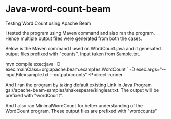 # Java-word-count-beam
Testing Word Count using Apache Beam

I tested the program using Maven command and also ran the program. Hence multiple output files were generated from both the cases.

Below is the Maven command I used on WordCount.java and it generated output files prefixed with "counts". Input taken from Sample.txt.

mvn compile exec:java -D exec.mainClass=org.apache.beam.examples.WordCount `
 -D exec.args="--inputFile=sample.txt --output=counts" -P direct-runner




And I ran the program by taking default existing Link in Java Program gs://apache-beam-samples/shakespeare/kinglear.txt. The output will be prefixed with "wordCount".

And I also ran MinimalWordCount for better understanding of the WordCount program. These output files are prefixed with "wordcounts"
